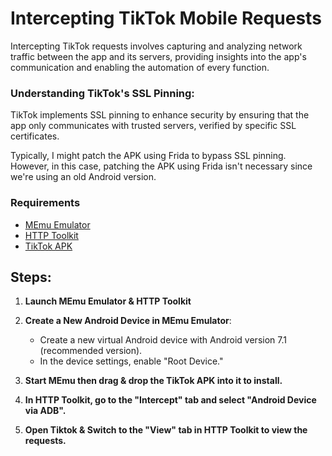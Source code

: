 # Intercepting TikTok Mobile Requests

Intercepting TikTok requests involves capturing and analyzing network traffic between the app and its servers, providing insights into the app's communication and enabling the automation of every function.


### Understanding TikTok's SSL Pinning:
TikTok implements SSL pinning to enhance security by ensuring that the app only communicates with trusted servers, verified by specific SSL certificates.

Typically, I might patch the APK using Frida to bypass SSL pinning. However, in this case, patching the APK using Frida isn't necessary since we're using an old Android version.


### Requirements

- [MEmu Emulator](https://www.memuplay.com/)
- [HTTP Toolkit](https://httptoolkit.com/)
- [TikTok APK](https://tiktok.en.uptodown.com/android)

## Steps:

1. **Launch MEmu Emulator & HTTP Toolkit**

2. **Create a New Android Device in MEmu Emulator**:
   - Create a new virtual Android device with Android version 7.1 (recommended version).
   - In the device settings, enable "Root Device."

3. **Start MEmu then drag & drop the TikTok APK into it to install.**

4. **In HTTP Toolkit, go to the "Intercept" tab and select "Android Device via ADB".**

5. **Open Tiktok & Switch to the "View" tab in HTTP Toolkit to view the requests.**